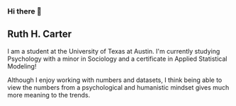 ### Hi there 👋 
## Ruth H. Carter

I am a student at the University of Texas at Austin. I'm currently studying Psychology with a minor in Sociology and a certificate in Applied Statistical Modeling! 

Although I enjoy working with numbers and datasets, I think being able to view the numbers from a psychological and humanistic mindset gives much more meaning to the trends. 

<!--
**ruthhcarter/ruthhcarter** is a ✨ _special_ ✨ repository because its `README.md` (this file) appears on your GitHub profile.

Here are some ideas to get you started:

- 🔭 I’m currently working on ...
- 🌱 I’m currently learning ...
- 👯 I’m looking to collaborate on ...
- 🤔 I’m looking for help with ...
- 💬 Ask me about ...
- 📫 How to reach me: ...
- 😄 Pronouns: ...
- ⚡ Fun fact: ...
-->
